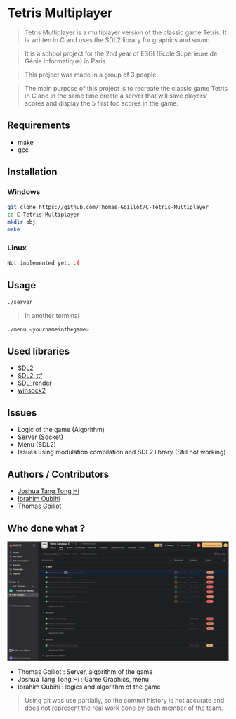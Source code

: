 # Tetris Multiplayer

> Tetris Multiplayer is a multiplayer version of the classic game Tetris. It is written in C and uses the SDL2 library for graphics and sound.

> It is a school project for the 2nd year of ESGI (Ecole Supérieure de Génie Informatique) in Paris.

> This project was made in a group of 3 people.

> The main purpose of this project is to recreate the classic game Tetris in C and in the same time create a server that will save players' scores and display the 5 first top scores in the game.


## Requirements
- make
- gcc

## Installation

### Windows 

```bash
git clone https://github.com/Thomas-Goillot/C-Tetris-Multiplayer
cd C-Tetris-Multiplayer
mkdir obj
make
```

### Linux

```bash
Not implemented yet. :(
```

## Usage

```bash
./server
```
>In another terminal

```bash
./menu <yournameinthegame>
```

## Used libraries

- [SDL2](https://www.libsdl.org/)
- [SDL2_ttf](https://www.libsdl.org/projects/SDL_ttf/)
- [SDL_render](https://wiki.libsdl.org/SDL_RenderCopy)
- [winsock2](https://docs.microsoft.com/en-us/windows/win32/winsock/windows-sockets-start-page-2)

## Issues

- Logic of the game (Algorithm)
- Server (Socket)
- Menu (SDL2)
- Issues using modulation compilation and SDL2 library (Still not working)

## Authors / Contributors

- [Joshua Tang Tong Hi](https://github.com/Joshua-Tangtonghi)
- [Ibrahim Oubihi](https://github.com/Ibrahim-Oubihi)
- [Thomas Goillot](https://github.com/Thomas-Goillot)


## Who done what ?


![Who done what ?](https://github.com/Thomas-Goillot/C-Tetris-Multiplayer/blob/master/image/who_done_what.png?raw=true)


- Thomas Goillot : Server, algorithm of the game
- Joshua Tang Tong Hi : Game Graphics, menu
- Ibrahim Oubihi : logics and algorithm of the game

>Using git was use partially, so the commit history is not accurate and does not represent the real work done by each member of the team.





